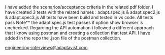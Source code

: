 I have added the scenarios/acceptance criteria in the related pdf folder.
I have created 3 tests with the related names : adapt.spec.js & adapt.spec2.js & adapt.spec3.js
All tests have been build and tested in vs code.
All tests pass
Note** the adapt.spec.js test passes if option show browser is unchecked.
Regarding the API automation i followed a different approach that i know using postman and creating a collection that test API.
I have added in the repo the .json file of the postman collection.

engineering-interviews@adaptavist.com
